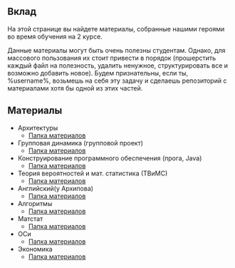 ## Вклад

На этой странице вы найдете материалы, собранные нашими героями во время обучения на 2 курсе. 

Данные материалы могут быть очень полезны студентам. Однако, для массового пользования их стоит привести в порядок (прошерстить каждый файл на полезность, удалить ненужное, структурировать все и возможно добавить новое). Будем признательны, если ты, %username%, возьмешь на себя эту задачу и сделаешь репозиторий с материалами хотя бы одной из этих частей.


## Материалы 

- Архитектуры
    - [Папка материалов](https://yadi.sk/d/XkX6lTGU3MjJPQ)
- Групповая динамика (групповой проект)
    - [Папка материалов](https://yadi.sk/d/KV3qJ5Gf3MjJbN)
- Конструирование программного обеспечения (прога, Java)
    - [Папка материалов](https://yadi.sk/d/7FtAw78O3MjJco)
- Теория вероятностей и мат. статистика (ТВиМС)
    - [Папка материалов](https://yadi.sk/d/b3Tqerd43MjJgR)
- Английский(у Архипова)
    - [Папка материалов](https://yadi.sk/d/s-YNdG2Z3MjJiy)
- Алгоритмы 
    - [Папка материалов](https://yadi.sk/d/E8hkUUr13MjJk6)
- Матстат
    - [Папка материалов](https://yadi.sk/d/UMxUDLUu3MnMhE)
- ОСи
    - [Папка материалов](https://yadi.sk/d/4os6b6Sk3QyaxH)
- Экономика
    - [Папка материалов](https://yadi.sk/d/mQjfKHod3Qyb9H)


